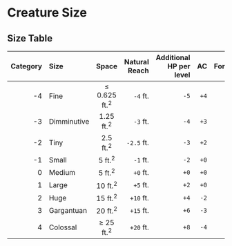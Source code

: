 # Creature Size

## Size Table

| Category | Size        |            Space             | Natural Reach | Additional HP per level |   AC | Fortitude | Stealth |
|---------:|:------------|:----------------------------:|--------------:|------------------------:|-----:|----------:|--------:|
|       -4 | Fine        | $\leq$ 0.625 ft.<sup>2</sup> |      `-4` ft. |                    `-5` | `+4` |      `-5` |    `+8` |
|       -3 | Dimminutive |     1.25 ft.<sup>2</sup>     |      `-3` ft. |                    `-4` | `+3` |      `-4` |    `+6` |
|       -2 | Tiny        |     2.5 ft.<sup>2</sup>      |    `-2.5` ft. |                    `-3` | `+2` |      `-3` |    `+4` |
|       -1 | Small       |      5 ft.<sup>2</sup>       |      `-1` ft. |                    `-2` | `+0` |      `-2` |    `+2` |
|        0 | Medium      |      5 ft.<sup>2</sup>       |      `+0` ft. |                    `+0` | `+0` |      `+0` |    `+0` |
|        1 | Large       |      10 ft.<sup>2</sup>      |      `+5` ft. |                    `+2` | `+0` |      `+2` |    `-2` |
|        2 | Huge        |      15 ft.<sup>2</sup>      |     `+10` ft. |                    `+4` | `-2` |      `+3` |    `-4` |
|        3 | Gargantuan  |      20 ft.<sup>2</sup>      |     `+15` ft. |                    `+6` | `-3` |      `+4` |    `-6` |
|        4 | Colossal    |  $\geq$ 25 ft.<sup>2</sup>   |     `+20` ft. |                    `+8` | `-4` |      `+5` |    `-8` |
